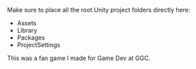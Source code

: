 Make sure to place all the root Unity project folders directly here:
* Assets
* Library
* Packages
* ProjectSettings

This was a fan game I made for Game Dev at GGC.
